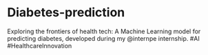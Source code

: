# Diabetes-prediction
Exploring the frontiers of health tech: A Machine Learning model for predicting diabetes, developed during my @internpe internship. #AI #HealthcareInnovation
